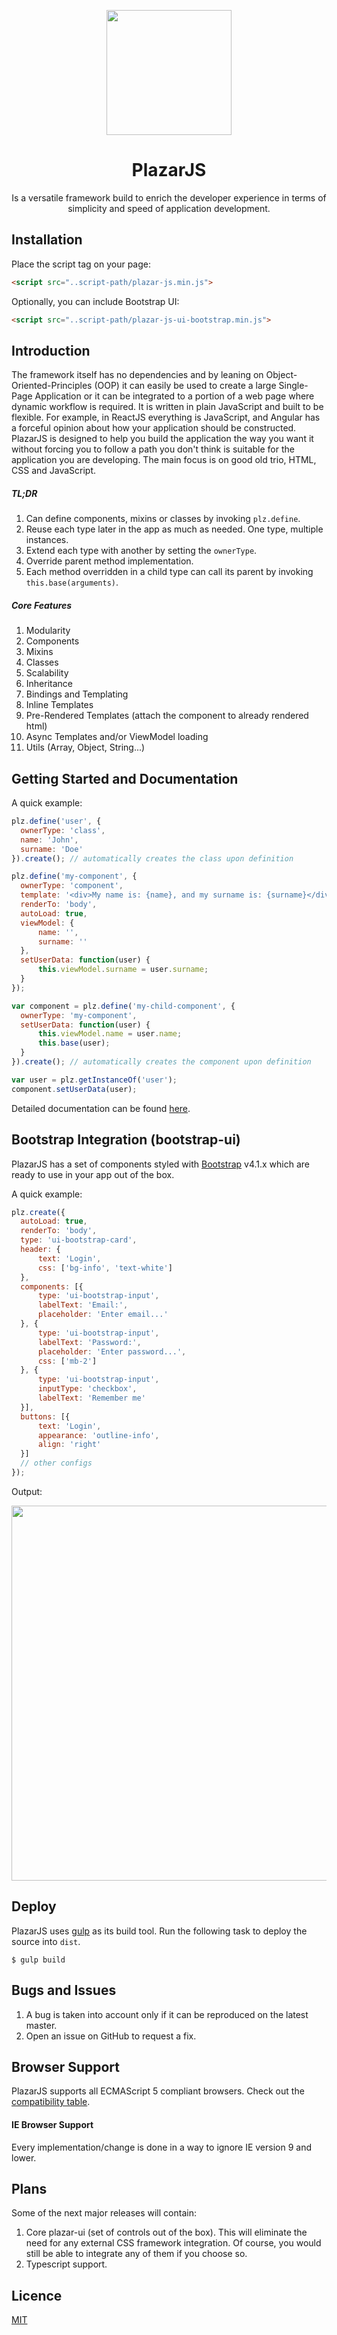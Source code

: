 <p align="center">
  <a href="https://github.com/ProticM/plazar-js">
    <img src="http://www.plazarjs.com/content/images/logo-large.png" width="200" height="200" />
  </a>
  <h1 align="center">PlazarJS</h1>
  <p align="center">
Is a versatile framework build to enrich the developer experience in terms of simplicity and speed of application development.
</p>
</p>

## Installation

Place the script tag on your page:
```html
<script src="..script-path/plazar-js.min.js"> 
```
Optionally, you can include Bootstrap UI:
```html
<script src="..script-path/plazar-js-ui-bootstrap.min.js">
```

## Introduction

The framework itself has no dependencies and by leaning on Object-Oriented-Principles (OOP) it can easily be used to create a large Single-Page Application or it can be integrated to a portion of a web page where dynamic workflow is required. It is written in plain JavaScript and built to be flexible. For example, in ReactJS everything is JavaScript, and Angular has a forceful opinion about how your application should be constructed. PlazarJS is designed to help you build the application the way you want it without forcing you to follow a path you don't think is suitable for the application you are developing. The main focus is on good old trio, HTML, CSS and JavaScript.

##### TL;DR

1. Can define components, mixins or classes by invoking `plz.define`.
2. Reuse each type later in the app as much as needed. One type, multiple instances.
3. Extend each type with another by setting the `ownerType`.
4. Override parent method implementation.
5. Each method overridden in a child type can call its parent by invoking `this.base(arguments)`.

##### Core Features

1. Modularity
2. Components
3. Mixins
4. Classes
5. Scalability
6. Inheritance
7. Bindings and Templating
8. Inline Templates
9. Pre-Rendered Templates (attach the component to already rendered html)
10. Async Templates and/or ViewModel loading
11. Utils (Array, Object, String...)

## Getting Started and Documentation

A quick example:

```javascript
plz.define('user', {
  ownerType: 'class',
  name: 'John',
  surname: 'Doe'
}).create(); // automatically creates the class upon definition

plz.define('my-component', {
  ownerType: 'component',
  template: '<div>My name is: {name}, and my surname is: {surname}</div>',
  renderTo: 'body',
  autoLoad: true,
  viewModel: {
      name: '',
      surname: ''
  },
  setUserData: function(user) {
      this.viewModel.surname = user.surname;
  }
});

var component = plz.define('my-child-component', {
  ownerType: 'my-component',
  setUserData: function(user) {
      this.viewModel.name = user.name;
      this.base(user);
  }
}).create(); // automatically creates the component upon definition

var user = plz.getInstanceOf('user');
component.setUserData(user);
```

Detailed documentation can be found <a href="http://www.plazarjs.com">here</a>.

## Bootstrap Integration (bootstrap-ui)

PlazarJS has a set of components styled with [Bootstrap](http://getbootstrap.com/) v4.1.x which are ready to use in your app out of the box.

A quick example:

```javascript 
plz.create({ 
  autoLoad: true, 
  renderTo: 'body', 
  type: 'ui-bootstrap-card',
  header: {
      text: 'Login', 
      css: ['bg-info', 'text-white'] 
  },
  components: [{
      type: 'ui-bootstrap-input',
      labelText: 'Email:',
      placeholder: 'Enter email...'
  }, {
      type: 'ui-bootstrap-input',
      labelText: 'Password:',
      placeholder: 'Enter password...',
      css: ['mb-2']
  }, {
      type: 'ui-bootstrap-input',
      inputType: 'checkbox',
      labelText: 'Remember me'
  }],
  buttons: [{
      text: 'Login',
      appearance: 'outline-info',
      align: 'right'
  }]
  // other configs 
});
```
Output:
<p align="center">
  <img src="http://www.plazarjs.com/content/images/bootstrap-example-2.png" width="600" />
</p>

## Deploy

PlazarJS uses [gulp](http://gulpjs.com/) as its build tool. Run the following task to deploy the source into `dist`.

```
$ gulp build
```

## Bugs and Issues

1. A bug is taken into account only if it can be reproduced on the latest master.
2. Open an issue on GitHub to request a fix.

## Browser Support

PlazarJS supports all ECMAScript 5 compliant browsers. Check out the <a href="http://kangax.github.io/compat-table/es5/">compatibility table</a>.

#### IE Browser Support

Every implementation/change is done in a way to ignore IE version 9 and lower.

## Plans

Some of the next major releases will contain:

1. Core plazar-ui (set of controls out of the box). This will eliminate the need for any external CSS framework integration. Of course, you would still be able to integrate any of them if you choose so.
2. Typescript support.

## Licence

<a href="https://github.com/ProticM/plazar-js/blob/master/LICENSE">MIT</a>
